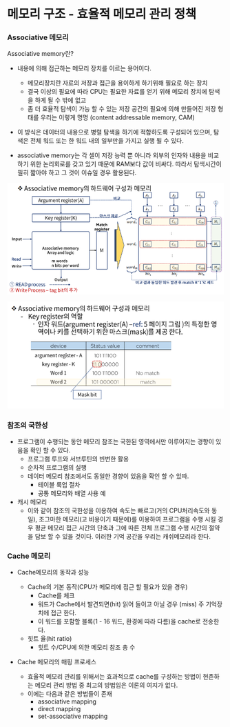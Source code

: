 # 메모리 구조 - 효율적 메모리 관리 정책



### Associative 메모리

Associative memory란?

- 내용에 의해 접근하는 메모리 장치를 이르는 용어이다.
  - 메모리장치란 자료의 저장과 접근을 용이하게 하기위해 필요로 하는 장치
  - 결국 이상의 필요에 따라 CPU는 필요한 자료를 얻기 위해 메모리 장치에 탐색을 하게 될 수 밖에 없고
  - 좀 더 효율적 탐색이 가능 할 수 있는 저장 공간의 필요에 의해 만들어진 저장 형태를 우리는 이렇게 명명 (content addressable memory, CAM)
- 이 방식은 데이터의 내용으로 병렬 탐색을 하기에 적합하도록 구성되어 있으며, 탐색은 전체 워드 또는 한 워드 내의 일부만을 가지고 실행 될 수 있다.

- associative memory는 각 셀이 저장 능력 뿐 아니라 외부의 인자와 내용을 비교하기 위한 논리회로를 갖고 있기 때문에 RAM보다 값이 비싸다.
  따라서 탐색시간이 필히 짧아야 하고 그 것이 이슈일 경우 활용된다.

![img](../image/컴퓨터구조/ca_image47.png)

![img](../image/컴퓨터구조/ca_image48.png)



### 참조의 국한성

- 프로그램이 수행되는 동안 메모리 참조는 국한된 영역에서만 이루어지는 경향이 있음을 확인 할 수 있다.
  - 프로그램 루프와 서브루틴의 빈번한 활용
  - 순차적 프로그램의 실행
  - 데이터 메모리 참조에서도 동일한 경향이 있음을 확인 할 수 있따.
    - 테이블 룩업 절차
    - 공통 메모리와 배열 사용 예
- 캐시 메모리
  - 이와 같이 참조의 국한성을 이용하여 속도는 빠르고(거의 CPU처리속도와 동일), 조그마한 메모리(고 비용이기 때문에)를 이용하여 프로그램을 수행 시킬 경우 평균 메모리 접근 시간의 단축과 그에 따른 전체 프로그램 수행 시간의 절약을 담보 할 수 있을 것이다. 이러한 기억 공간을 우리는 캐쉬메모리라 한다.



### Cache 메모리

- Cache메모리의 동작과 성능
  - Cache의 기본 동작(CPU가 메모리에 접근 할 필요가 있을 경우)
    - Cache를 체크
    - 워드가 Cache에서 발견되면(hit) 읽어 들이고 아닐 경우 (miss) 주 기억장치에 접근 한다.
    - 이 워드를 포함할 블록(1 - 16 워드, 환경에 따라 다름)을 cache로 전송한다.
  - 힛트 율(hit ratio)
    - 힛트 수/CPU에 의한 메모리 참조 총 수



- Cache 메모리의 매핑 프로세스
  - 효율적 메모리 관리를 위해서는 효과적으로 cache를 구성하는 방법이 현존하는 메모리 관리 방법 중 최고의 방법임은 이론의 여지가 없다.
  - 이에는 다음과 같은 방법들이 존재
    - associative mapping
    - direct mapping
    - set-associative mapping

